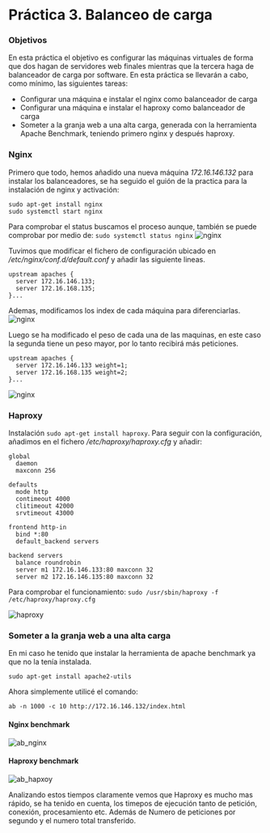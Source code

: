 # Práctica 3. Balanceo de carga

### Objetivos
En esta práctica el objetivo es configurar las máquinas virtuales de forma que dos hagan de servidores web finales mientras que la tercera haga de balanceador de carga por software.
En esta práctica se llevarán a cabo, como mínimo, las siguientes tareas:
- Configurar una máquina e instalar el nginx como balanceador de carga
- Configurar una máquina e instalar el haproxy como balanceador de carga
- Someter a la granja web a una alta carga, generada con la herramienta Apache Benchmark, teniendo primero nginx y después haproxy.

### Nginx

Primero que todo, hemos añadido una nueva máquina *172.16.146.132* para instalar los balanceadores, se ha seguido el guión de la practica para la instalación de nginx y activación:

`sudo apt-get install nginx`
<br>
`sudo systemctl start nginx`

Para comprobar el status buscamos el proceso aunque, también se puede comprobar por medio de:
`sudo systemctl status nginx`
![nginx](./img/nginx_start.png)

Tuvimos  que modificar el fichero de configuración ubicado en */etc/nginx/conf.d/default.conf*  y añadir las siguiente lineas.
```
upstream apaches {
  server 172.16.146.133;
  server 172.16.168.135;
}...
```
Ademas, modificamos los index de cada máquina para diferenciarlas.
![nginx](./img/nginx_test.png)

Luego se ha modificado el peso de cada una de las maquinas, en este caso la segunda tiene un peso mayor, por lo tanto recibirá más peticiones.
```
upstream apaches {
  server 172.16.146.133 weight=1;
  server 172.16.168.135 weight=2;
}...
```
![nginx](./img/nginx_weight.png)

### Haproxy
Instalación `sudo apt-get install haproxy`.
Para seguir con la configuración, añadimos en el fichero */etc/haproxy/haproxy.cfg*
y añadir:
```
global
  daemon
  maxconn 256

defaults
  mode http
  contimeout 4000
  clitimeout 42000
  srvtimeout 43000

frontend http-in
  bind *:80
  default_backend servers

backend servers
  balance roundrobin
  server m1 172.16.146.133:80 maxconn 32
  server m2 172.16.146.135:80 maxconn 32
```
Para comprobar el funcionamiento: `sudo /usr/sbin/haproxy -f /etc/haproxy/haproxy.cfg`

![haproxy](./img/haproxy_test.png)

### Someter a la granja web a una alta carga

En mi caso he tenido que instalar la herramienta de apache benchmark ya que no la tenía instalada.

`sudo apt-get install apache2-utils`

Ahora simplemente utilicé el comando:

`ab -n 1000 -c 10 http://172.16.146.132/index.html`
#### Nginx benchmark
![ab_nginx](./img/ab_nginx.png)
#### Haproxy benchmark
![ab_hapxoy](./img/ab_haproxy.png)

Analizando estos tiempos claramente vemos que  Haproxy es mucho mas rápido, se ha tenido en cuenta, los timepos de ejecución tanto de petición, conexión, procesamiento etc. Además de Numero de peticiones por segundo y el numero total transferido.
